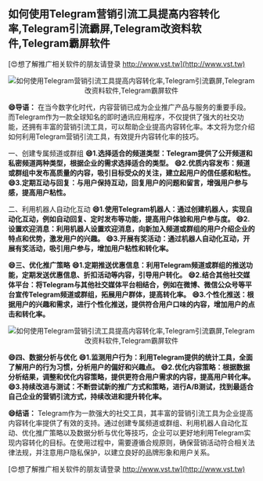 ## **如何使用Telegram营销引流工具提高内容转化率,Telegram引流霸屏,Telegram改资料软件,Telegram霸屏软件**

[😍想了解推广相关软件的朋友请登录 http://www.vst.tw](http://www.vst.tw)

 <center><img src="https://vst.tw/MP4/tuiguang/png/0.png" alt="如何使用Telegram营销引流工具提高内容转化率,Telegram引流霸屏,Telegram改资料软件,Telegram霸屏软件"></center>

**😄导语：**
在当今数字化时代，内容营销已成为企业推广产品与服务的重要手段。而Telegram作为一款全球知名的即时通讯应用程序，不仅提供了强大的社交功能，还拥有丰富的营销引流工具，可以帮助企业提高内容转化率。本文将为您介绍如何利用Telegram营销引流工具，有效提升内容转化率的技巧。

一、创建专属频道或群组
**😄1.选择适合的频道类型：Telegram提供了公开频道和私密频道两种类型，根据企业的需求选择适合的类型。**
**😄2.优质内容发布：频道或群组中发布高质量的内容，吸引目标受众的关注，建立起用户的信任感和粘性。**
**😄3.定期互动与回复：与用户保持互动，回复用户的问题和留言，增强用户参与感，提高用户粘性。**

二、利用机器人自动化互动
**😄1.使用Telegram机器人：通过创建机器人，实现自动化互动，例如自动回复、定时发布等功能，提高用户体验和用户参与度。**
**😄2.设置欢迎消息：利用机器人设置欢迎消息，向新加入频道或群组的用户介绍企业的特点和优势，激发用户的兴趣。**
**😄3.开展有奖活动：通过机器人自动化互动，开展有奖活动，吸引用户参与，增加用户粘性和转化率。**

**😄三、优化推广策略**
**😄1.定期推送优惠信息：利用Telegram频道或群组的推送功能，定期发送优惠信息、折扣活动等内容，引导用户转化。**
**😄2.结合其他社交媒体平台：将Telegram与其他社交媒体平台相结合，例如在微博、微信公众号等平台宣传Telegram频道或群组，拓展用户群体，提高转化率。**
**😄3.个性化推送：根据用户的兴趣和需求，进行个性化推送，提供符合用户口味的内容，增加用户的点击和转化率。**

 <center><img src="https://vst.tw/MP4/tuiguang/png/0.png" alt="如何使用Telegram营销引流工具提高内容转化率,Telegram引流霸屏,Telegram改资料软件,Telegram霸屏软件"></center>

**😄四、数据分析与优化**
**😄1.监测用户行为：利用Telegram提供的统计工具，全面了解用户的行为习惯，分析用户的偏好和兴趣点。**
**😄2.优化内容策略：根据数据分析结果，调整和优化内容策略，提供更符合用户需求的内容，提高用户转化率。**
**😄3.持续改进与测试：不断尝试新的推广方式和策略，进行A/B测试，找到最适合自己企业的营销引流方式，持续改进和提升转化率。**

**😄结语：**
Telegram作为一款强大的社交工具，其丰富的营销引流工具为企业提高内容转化率提供了有效的支持。通过创建专属频道或群组、利用机器人自动化互动、优化推广策略以及数据分析与优化等技巧，企业可以更好地利用Telegram实现内容转化的目标。在使用过程中，需要遵循合规原则，确保营销活动符合相关法律法规，并注意用户隐私保护，以建立良好的品牌形象和用户关系。

[😍想了解推广相关软件的朋友请登录 http://www.vst.tw](http://www.vst.tw)



